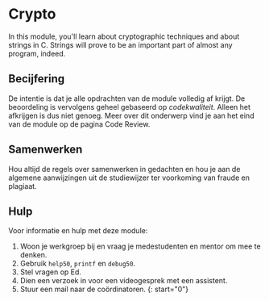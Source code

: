 # Crypto

In this module, you'll learn about cryptographic techniques and about strings in C. Strings will prove to be an important part of almost any program, indeed.

## Becijfering

De intentie is dat je alle opdrachten van de module volledig af krijgt. De beoordeling is vervolgens geheel gebaseerd op *codekwaliteit*. Alleen het afkrijgen is dus niet genoeg. Meer over dit onderwerp vind je aan het eind van de module op de pagina Code Review.

## Samenwerken

Hou altijd de regels over samenwerken in gedachten en hou je aan de algemene aanwijzingen uit de studiewijzer ter voorkoming van fraude en plagiaat.

## Hulp

Voor informatie en hulp met deze module:

1. Woon je werkgroep bij en vraag je medestudenten en mentor om mee te denken.
1. Gebruik `help50`, `printf` en `debug50`.
1. Stel vragen op Ed.
1. Dien een verzoek in voor een videogesprek met een assistent.
1. Stuur een mail naar de coördinatoren.
{: start="0"}
